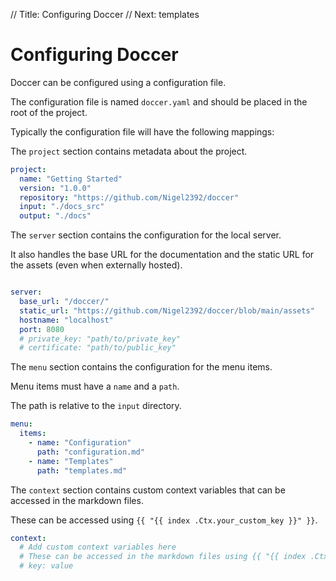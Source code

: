 // Title: Configuring Doccer
// Next: templates

# Configuring Doccer

Doccer can be configured using a configuration file.

The configuration file is named `doccer.yaml` and should be placed in the root of the project.


Typically the configuration file will have the following mappings:

The `project` section contains metadata about the project.

```yaml
project:
  name: "Getting Started"
  version: "1.0.0"
  repository: "https://github.com/Nigel2392/doccer"
  input: "./docs_src"
  output: "./docs"
```

The `server` section contains the configuration for the local server.

It also handles the base URL for the documentation and the static URL for the assets (even when externally hosted).

```yaml

server:
  base_url: "/doccer/"
  static_url: "https://github.com/Nigel2392/doccer/blob/main/assets"
  hostname: "localhost"
  port: 8080
  # private_key: "path/to/private_key"
  # certificate: "path/to/public_key"
```

The `menu` section contains the configuration for the menu items.

Menu items must have a `name` and a `path`.

The path is relative to the `input` directory.

```yaml
menu:
  items:
    - name: "Configuration"
      path: "configuration.md"
    - name: "Templates"
      path: "templates.md"
```

The `context` section contains custom context variables that can be accessed in the markdown files.

These can be accessed using `{{ "{{ index .Ctx.your_custom_key }}" }}`.

```yaml
context:
  # Add custom context variables here
  # These can be accessed in the markdown files using {{ "{{ index .Ctx.key }}" }}
  # key: value
```
